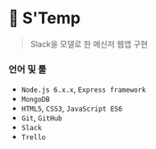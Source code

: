 # :speech_balloon: S'Temp 
> Slack을 모델로 한 메신저 웹앱 구현

### 언어 및 툴
* `Node.js 6.x.x`, `Express framework`
* `MongoDB`
* `HTML5`, `CSS3`, `JavaScript ES6`
* `Git`, `GitHub`
* `Slack`
* `Trello`

